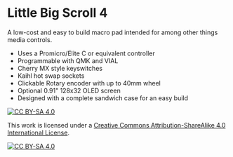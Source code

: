 # Little Big Scroll 4

A low-cost and easy to build macro pad intended for among other things media controls. 

- Uses a Promicro/Elite C or equivalent controller
- Programmable with QMK and VIAL
- Cherry MX style keyswitches
- Kaihl hot swap sockets
- Clickable Rotary encoder with up to 40mm wheel
- Optional 0.91" 128x32 OLED screen
- Designed with a complete sandwich case for an easy build










[![CC BY-SA 4.0][cc-by-sa-shield]][cc-by-sa]

This work is licensed under a
[Creative Commons Attribution-ShareAlike 4.0 International License][cc-by-sa].

[![CC BY-SA 4.0][cc-by-sa-image]][cc-by-sa]

[cc-by-sa]: http://creativecommons.org/licenses/by-sa/4.0/
[cc-by-sa-image]: https://licensebuttons.net/l/by-sa/4.0/88x31.png
[cc-by-sa-shield]: https://img.shields.io/badge/License-CC%20BY--SA%204.0-lightgrey.svg
